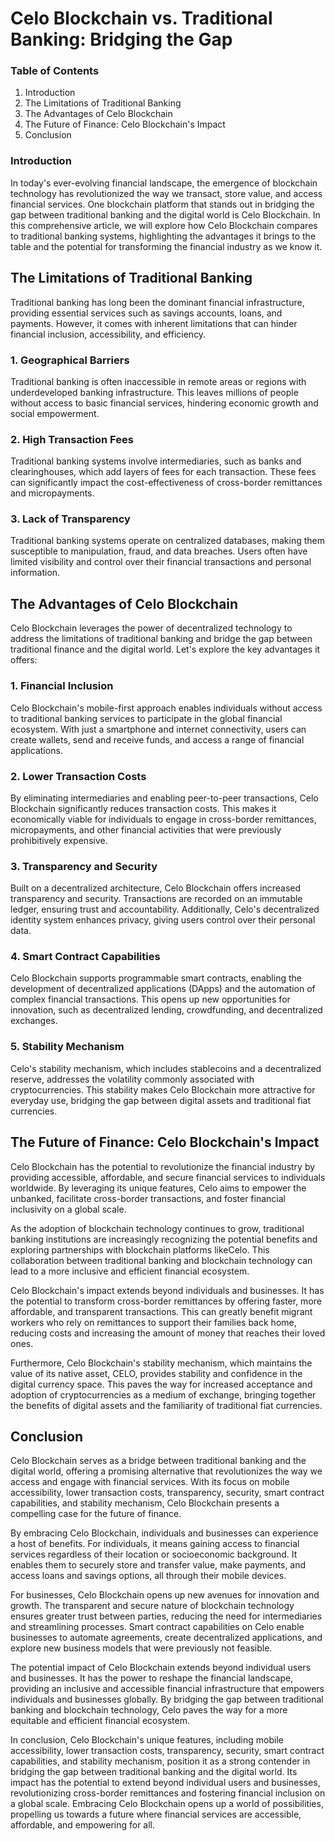 # Celo Blockchain vs. Traditional Banking: Bridging the Gap

### Table of Contents
1. Introduction
2. The Limitations of Traditional Banking
3. The Advantages of Celo Blockchain
4. The Future of Finance: Celo Blockchain's Impact
5. Conclusion

### Introduction
In today's ever-evolving financial landscape, the emergence of blockchain technology has revolutionized the way we transact, store value, and access financial services. One blockchain platform that stands out in bridging the gap between traditional banking and the digital world is Celo Blockchain. In this comprehensive article, we will explore how Celo Blockchain compares to traditional banking systems, highlighting the advantages it brings to the table and the potential for transforming the financial industry as we know it.

## The Limitations of Traditional Banking
Traditional banking has long been the dominant financial infrastructure, providing essential services such as savings accounts, loans, and payments. However, it comes with inherent limitations that can hinder financial inclusion, accessibility, and efficiency.

### 1. Geographical Barriers
Traditional banking is often inaccessible in remote areas or regions with underdeveloped banking infrastructure. This leaves millions of people without access to basic financial services, hindering economic growth and social empowerment.

### 2. High Transaction Fees
Traditional banking systems involve intermediaries, such as banks and clearinghouses, which add layers of fees for each transaction. These fees can significantly impact the cost-effectiveness of cross-border remittances and micropayments.

### 3. Lack of Transparency
Traditional banking systems operate on centralized databases, making them susceptible to manipulation, fraud, and data breaches. Users often have limited visibility and control over their financial transactions and personal information.

## The Advantages of Celo Blockchain
Celo Blockchain leverages the power of decentralized technology to address the limitations of traditional banking and bridge the gap between traditional finance and the digital world. Let's explore the key advantages it offers:

### 1. Financial Inclusion
Celo Blockchain's mobile-first approach enables individuals without access to traditional banking services to participate in the global financial ecosystem. With just a smartphone and internet connectivity, users can create wallets, send and receive funds, and access a range of financial applications.

### 2. Lower Transaction Costs
By eliminating intermediaries and enabling peer-to-peer transactions, Celo Blockchain significantly reduces transaction costs. This makes it economically viable for individuals to engage in cross-border remittances, micropayments, and other financial activities that were previously prohibitively expensive.

### 3. Transparency and Security
Built on a decentralized architecture, Celo Blockchain offers increased transparency and security. Transactions are recorded on an immutable ledger, ensuring trust and accountability. Additionally, Celo's decentralized identity system enhances privacy, giving users control over their personal data.

### 4. Smart Contract Capabilities
Celo Blockchain supports programmable smart contracts, enabling the development of decentralized applications (DApps) and the automation of complex financial transactions. This opens up new opportunities for innovation, such as decentralized lending, crowdfunding, and decentralized exchanges.

### 5. Stability Mechanism
Celo's stability mechanism, which includes stablecoins and a decentralized reserve, addresses the volatility commonly associated with cryptocurrencies. This stability makes Celo Blockchain more attractive for everyday use, bridging the gap between digital assets and traditional fiat currencies.

## The Future of Finance: Celo Blockchain's Impact
Celo Blockchain has the potential to revolutionize the financial industry by providing accessible, affordable, and secure financial services to individuals worldwide. By leveraging its unique features, Celo aims to empower the unbanked, facilitate cross-border transactions, and foster financial inclusivity on a global scale.

As the adoption of blockchain technology continues to grow, traditional banking institutions are increasingly recognizing the potential benefits and exploring partnerships with blockchain platforms likeCelo. This collaboration between traditional banking and blockchain technology can lead to a more inclusive and efficient financial ecosystem.

Celo Blockchain's impact extends beyond individuals and businesses. It has the potential to transform cross-border remittances by offering faster, more affordable, and transparent transactions. This can greatly benefit migrant workers who rely on remittances to support their families back home, reducing costs and increasing the amount of money that reaches their loved ones.

Furthermore, Celo Blockchain's stability mechanism, which maintains the value of its native asset, CELO, provides stability and confidence in the digital currency space. This paves the way for increased acceptance and adoption of cryptocurrencies as a medium of exchange, bringing together the benefits of digital assets and the familiarity of traditional fiat currencies.

## Conclusion
Celo Blockchain serves as a bridge between traditional banking and the digital world, offering a promising alternative that revolutionizes the way we access and engage with financial services. With its focus on mobile accessibility, lower transaction costs, transparency, security, smart contract capabilities, and stability mechanism, Celo Blockchain presents a compelling case for the future of finance.

By embracing Celo Blockchain, individuals and businesses can experience a host of benefits. For individuals, it means gaining access to financial services regardless of their location or socioeconomic background. It enables them to securely store and transfer value, make payments, and access loans and savings options, all through their mobile devices.

For businesses, Celo Blockchain opens up new avenues for innovation and growth. The transparent and secure nature of blockchain technology ensures greater trust between parties, reducing the need for intermediaries and streamlining processes. Smart contract capabilities on Celo enable businesses to automate agreements, create decentralized applications, and explore new business models that were previously not feasible.

The potential impact of Celo Blockchain extends beyond individual users and businesses. It has the power to reshape the financial landscape, providing an inclusive and accessible financial infrastructure that empowers individuals and businesses globally. By bridging the gap between traditional banking and blockchain technology, Celo paves the way for a more equitable and efficient financial ecosystem.

In conclusion, Celo Blockchain's unique features, including mobile accessibility, lower transaction costs, transparency, security, smart contract capabilities, and stability mechanism, position it as a strong contender in bridging the gap between traditional banking and the digital world. Its impact has the potential to extend beyond individual users and businesses, revolutionizing cross-border remittances and fostering financial inclusion on a global scale. Embracing Celo Blockchain opens up a world of possibilities, propelling us towards a future where financial services are accessible, affordable, and empowering for all.
